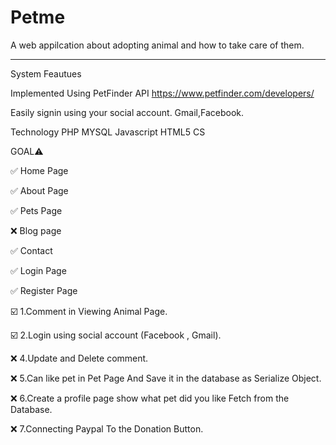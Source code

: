 # Petme

A web appilcation about adopting animal and how to take care of them.
_______________________________________________________________

System Feautues

Implemented Using PetFinder API
https://www.petfinder.com/developers/

Easily signin using your social account. 
Gmail,Facebook.

Technology
PHP
MYSQL
Javascript
HTML5
CS

GOAL⚠️


✅ Home Page


✅ About Page


✅ Pets Page


❌ Blog page


✅ Contact


✅ Login Page


✅ Register Page



☑️ 1.Comment in Viewing Animal Page.


☑️ 2.Login using social account (Facebook , Gmail).


❌ 4.Update and Delete comment.


❌ 5.Can like pet in Pet Page And Save it in the database as Serialize Object.


❌ 6.Create a profile page show what pet did you like Fetch from the Database.


❌ 7.Connecting Paypal To the Donation Button.



